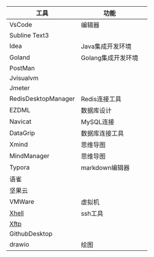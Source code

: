 





| 工具                                            | 功能               |      |
| ----------------------------------------------- | ------------------ | ---- |
| VsCode                                          | 编辑器             |      |
| Subline Text3                                   |                    |      |
| Idea                                            | Java集成开发环境   |      |
| Goland                                          | Golang集成开发环境 |      |
| PostMan                                         |                    |      |
| Jvisualvm                                       |                    |      |
| Jmeter                                          |                    |      |
| RedisDesktopManager                             | Redis连接工具      |      |
| EZDML                                           | 数据库设计         |      |
| Navicat                                         | MySQL连接          |      |
| DataGrip                                        | 数据库连接工具     |      |
| Xmind                                           | 思维导图           |      |
| MindManager                                     | 思维导图           |      |
| Typora                                          | markdown编辑器     |      |
| 语雀                                            |                    |      |
| 坚果云                                          |                    |      |
| VMWare                                          | 虚拟机             |      |
| [Xhell](https://www.jb51.net/softs/732916.html) | ssh工具            |      |
| [Xftp](https://www.jb51.net/softs/732920.html)  |                    |      |
| GithubDesktop                                   |                    |      |
| drawio                                          | 绘图               |      |









